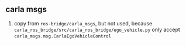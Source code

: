 ## carla msgs
1. copy from `ros-bridge/carla_msgs`, but not used, because `carla_ros_bridge/src/carla_ros_bridge/ego_vehicle.py` only accept `carla_msgs.msg.CarlaEgoVehicleControl`
